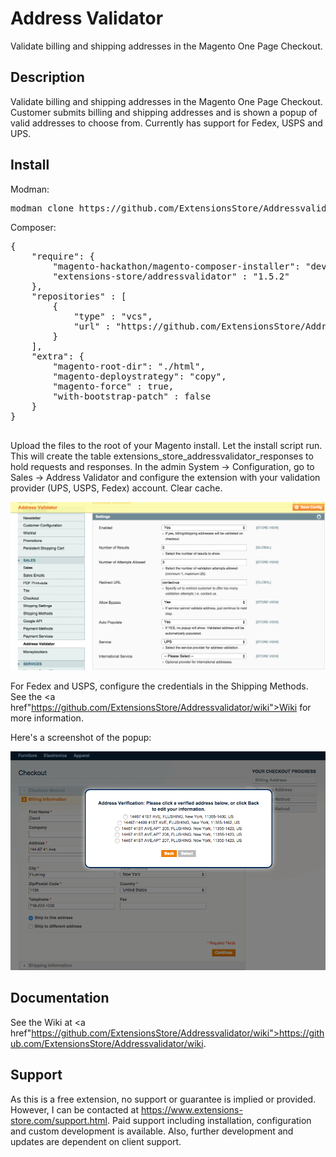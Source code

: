 Address Validator
=================
Validate billing and shipping addresses in the Magento One Page Checkout. 

Description
-----------
Validate billing and shipping addresses in the Magento One Page Checkout. 
Customer submits billing and shipping addresses and is shown a popup of valid 
addresses to choose from. Currently has support for Fedex, USPS and UPS.

Install
-------
Modman:

<pre>
modman clone https://github.com/ExtensionsStore/Addressvalidator
</pre>

Composer:

<pre>
{
    "require": {
        "magento-hackathon/magento-composer-installer": "dev-master",
    	"extensions-store/addressvalidator" : "1.5.2"
    },
    "repositories" : [
    	{
    		"type" : "vcs",
    		"url" : "https://github.com/ExtensionsStore/Addressvalidator"
    	}  	
    ],
    "extra": {
        "magento-root-dir": "./html",
        "magento-deploystrategy": "copy",
        "magento-force" : true,
        "with-bootstrap-patch" : false
    }
}

</pre>

Upload the files to the root of your Magento install. Let the install script 
run. This will create the table extensions_store_addressvalidator_responses to hold 
requests and responses. In the admin System -> Configuration, go to Sales -> Address 
Validator and configure the extension with your validation provider 
(UPS, USPS, Fedex) account. Clear cache. 

<img src="md/settings.png" />

For Fedex and USPS, configure the credentials in the Shipping Methods. 
See the <a href"https://github.com/ExtensionsStore/Addressvalidator/wiki">Wiki</a> 
for more information.

Here's a screenshot of the popup:

<img src="md/popup.png" />

Documentation
-------------
See the Wiki at <a href"https://github.com/ExtensionsStore/Addressvalidator/wiki">https://github.com/ExtensionsStore/Addressvalidator/wiki</a>.

Support
-------
As this is a free extension, no support or guarantee is implied or provided. 
However, I can be contacted at https://www.extensions-store.com/support.html. 
Paid support including installation, configuration and custom development is 
available. Also, further development and updates are dependent on client support.
